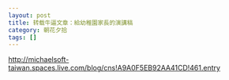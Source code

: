 ```yaml
---
layout: post
title: 转载牛逼文章：給幼稚園家長的演講稿
category: 朝花夕拾
tags: []
---
```

http://michaelsoft-taiwan.spaces.live.com/blog/cns!A9A0F5EB92AA41CD!461.entry